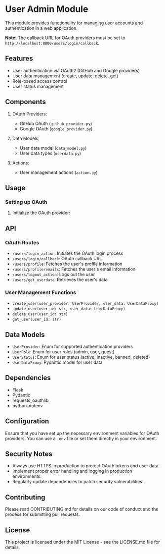 # User Admin Module

This module provides functionality for managing user accounts and authentication in a web application.


**Note:** The callback URL for OAuth providers must be set to `http://localhost:8000/users/login/callback`.

## Features

- User authentication via OAuth2 (GitHub and Google providers)
- User data management (create, update, delete, get)
- Role-based access control
- User status management

## Components

1. OAuth Providers:
   - GitHub OAuth (`github_provider.py`)
   - Google OAuth (`google_provider.py`)

2. Data Models:
   - User data model (`data_model.py`)
   - User data types (`userdata.py`)

3. Actions:
   - User management actions (`action.py`)

## Usage

### Setting up OAuth

1. Initialize the OAuth provider:


## API

### OAuth Routes

- `/users/login_action`: Initiates the OAuth login process
- `/users/login/callback`: OAuth callback URL
- `/users/profile`: Fetches the user's profile information
- `/users/profile/emails`: Fetches the user's email information
- `/users/logout_action`: Logs out the user
- `/users/get_userdata`: Retrieves the user's data

### User Management Functions

- `create_user(user_provider: UserProvider, user_data: UserDataProxy)`
- `update_user(user_id: str, user_data: UserDataProxy)`
- `delete_user(user_id: str)`
- `get_user(user_id: str)`

## Data Models

- `UserProvider`: Enum for supported authentication providers
- `UserRole`: Enum for user roles (admin, user, guest)
- `UserStatus`: Enum for user status (active, inactive, banned, deleted)
- `UserDataProxy`: Pydantic model for user data

## Dependencies

- Flask
- Pydantic
- requests_oauthlib
- python-dotenv

## Configuration

Ensure that you have set up the necessary environment variables for OAuth providers. You can use a `.env` file or set them directly in your environment.

## Security Notes

- Always use HTTPS in production to protect OAuth tokens and user data.
- Implement proper error handling and logging in production environments.
- Regularly update dependencies to patch security vulnerabilities.

## Contributing

Please read CONTRIBUTING.md for details on our code of conduct and the process for submitting pull requests.

## License

This project is licensed under the MIT License - see the LICENSE.md file for details.

